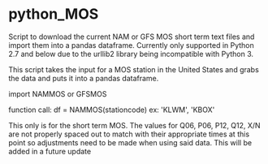 # python_MOS
Script to download the current NAM or GFS MOS short term text files and import them into a pandas dataframe. Currently only supported in Python 2.7 and below due to the urllib2 library being incompatible with Python 3.

This script takes the input for a MOS station in the United States and grabs
the data and puts it into a pandas dataframe.

import NAMMOS or GFSMOS

function call:
df = NAMMOS(stationcode) ex: 'KLWM', 'KBOX' 


This only is for the short term MOS. The values for Q06, P06, P12, Q12, X/N
are not properly spaced out to match with their appropriate times at this 
point so adjustments need to be made when using said data. This will be added
in a future update
